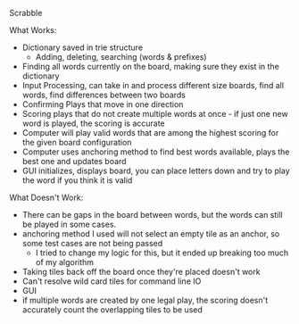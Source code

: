 Scrabble 

What Works: 
- Dictionary saved in trie structure
    - Adding, deleting, searching (words & prefixes) 
- Finding all words currently on the board, making sure they exist in the dictionary
- Input Processing, can take in and process different size boards, find all words, find differences between two boards
- Confirming Plays that move in one direction 
- Scoring plays that do not create multiple words at once - if just one new word is played, the scoring is accurate
- Computer will play valid words that are among the highest scoring for the given board configuration
- Computer uses anchoring method to find best words available, plays the best one and updates board
- GUI initializes, displays board, you can place letters down and try to play the word if you think it is valid


What Doesn't Work: 
- There can be gaps in the board between words, but the words can still be played in some cases. 
- anchoring method I used will not select an empty tile as an anchor, so some test cases are not being passed 
    - I tried to change my logic for this, but it ended up breaking too much of my algorithm
- Taking tiles back off the board once they're placed doesn't work
- Can't resolve wild card tiles for command line IO
- GUI 
- if multiple words are created by one legal play, the scoring doesn't accurately count the overlapping tiles to be used

